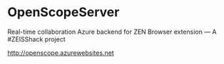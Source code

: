 # OpenScopeServer
Real-time collaboration Azure backend for ZEN Browser extension — A #ZEISShack project

http://openscope.azurewebsites.net

